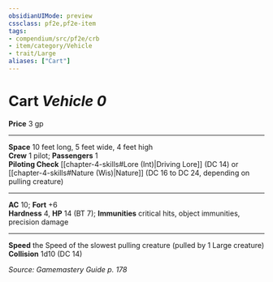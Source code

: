```yaml
---
obsidianUIMode: preview
cssclass: pf2e,pf2e-item
tags:
- compendium/src/pf2e/crb
- item/category/Vehicle
- trait/Large
aliases: ["Cart"]
---
```

# Cart *Vehicle 0*  
**Price** 3 gp

---
**Space** 10 feet long, 5 feet wide, 4 feet high  
**Crew** 1 pilot; **Passengers** 1  
**Piloting Check** [[chapter-4-skills#Lore (Int)|Driving Lore]] (DC 14) or [[chapter-4-skills#Nature (Wis)|Nature]] (DC 16 to DC 24, depending on pulling creature)

---

**AC** 10; **Fort** +6  
**Hardness** 4, **HP** 14 (BT 7); **Immunities** critical hits, object immunities, precision damage

---

**Speed** the Speed of the slowest pulling creature (pulled by 1 Large creature)  
**Collision** 1d10 (DC 14)

*Source: Gamemastery Guide p. 178*